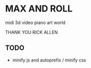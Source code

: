 # MAX AND ROLL
midi 3d video piano art world

THANK YOU RICK ALLEN

## TODO
* minify js and autoprefix / minify css
